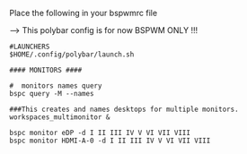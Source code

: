 Place the following in your bspwmrc file

--> This polybar config is for now BSPWM ONLY !!!

```
#LAUNCHERS
$HOME/.config/polybar/launch.sh

#### MONITORS ####

#  monitors names query
bspc query -M --names

###This creates and names desktops for multiple monitors.
workspaces_multimonitor &

bspc monitor eDP -d I II III IV V VI VII VIII 
bspc monitor HDMI-A-0 -d I II III IV V VI VII VIII 


